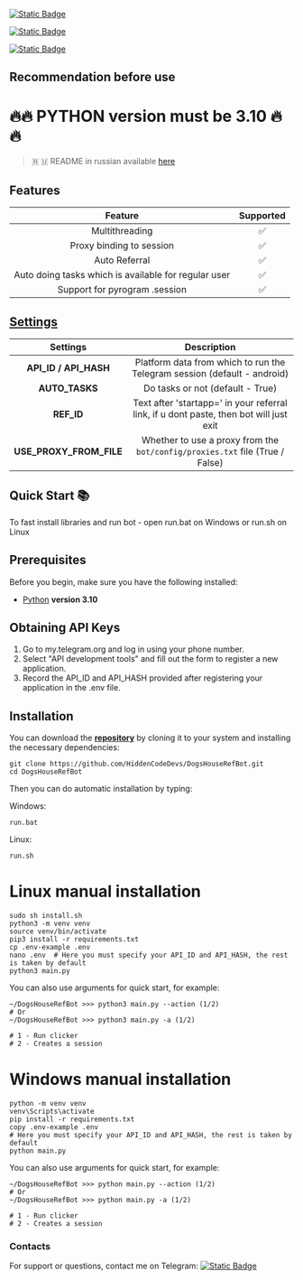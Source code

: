 [![Static Badge](https://img.shields.io/badge/Telegram-Channel-Link?style=for-the-badge&logo=Telegram&logoColor=white&logoSize=auto&color=blue)](https://t.me/hidden_coding)

[![Static Badge](https://img.shields.io/badge/Telegram-Chat-yes?style=for-the-badge&logo=Telegram&logoColor=white&logoSize=auto&color=blue)](https://t.me/hidden_codding_chat)

[![Static Badge](https://img.shields.io/badge/Telegram-Bot%20Link-Link?style=for-the-badge&logo=Telegram&logoColor=white&logoSize=auto&color=blue)](https://t.me/dogshouse_bot/join?startapp=iU0RHUJ7SAyFo4FyDthQ7w)

## Recommendation before use

# 🔥🔥 PYTHON version must be 3.10 🔥🔥

> 🇷 🇺 README in russian available [here](README-RU.md)

## Features  
|                         Feature                          | Supported |
|:--------------------------------------------------------:|:---------:|
|                      Multithreading                      |     ✅     |
|                 Proxy binding to session                 |     ✅     |
|                      Auto Referral                       |     ✅     |
|   Auto doing tasks which is available for regular user   |     ✅     |
|              Support for pyrogram .session               |     ✅     |


## [Settings](https://github.com/HiddenCodeDevs/DogsHouseRefBot/blob/main/.env-example/)
|        Settings         |                                      Description                                       |
|:-----------------------:|:--------------------------------------------------------------------------------------:|
|  **API_ID / API_HASH**  |        Platform data from which to run the Telegram session (default - android)        |
|     **AUTO_TASKS**      |                            Do tasks or not (default - True)                            |
|       **REF_ID**        | Text after 'startapp=' in your referral link, if u dont paste, then bot will just exit |
| **USE_PROXY_FROM_FILE** |      Whether to use a proxy from the `bot/config/proxies.txt` file (True / False)      |

## Quick Start 📚

To fast install libraries and run bot - open run.bat on Windows or run.sh on Linux

## Prerequisites
Before you begin, make sure you have the following installed:
- [Python](https://www.python.org/downloads/) **version 3.10**

## Obtaining API Keys
1. Go to my.telegram.org and log in using your phone number.
2. Select "API development tools" and fill out the form to register a new application.
3. Record the API_ID and API_HASH provided after registering your application in the .env file.

## Installation
You can download the [**repository**](https://github.com/HiddenCodeDevs/DogsHouseRefBot) by cloning it to your system and installing the necessary dependencies:
```shell
git clone https://github.com/HiddenCodeDevs/DogsHouseRefBot.git
cd DogsHouseRefBot
```

Then you can do automatic installation by typing:

Windows:
```shell
run.bat
```

Linux:
```shell
run.sh
```

# Linux manual installation
```shell
sudo sh install.sh
python3 -m venv venv
source venv/bin/activate
pip3 install -r requirements.txt
cp .env-example .env
nano .env  # Here you must specify your API_ID and API_HASH, the rest is taken by default
python3 main.py
```

You can also use arguments for quick start, for example:
```shell
~/DogsHouseRefBot >>> python3 main.py --action (1/2)
# Or
~/DogsHouseRefBot >>> python3 main.py -a (1/2)

# 1 - Run clicker
# 2 - Creates a session
```

# Windows manual installation
```shell
python -m venv venv
venv\Scripts\activate
pip install -r requirements.txt
copy .env-example .env
# Here you must specify your API_ID and API_HASH, the rest is taken by default
python main.py
```

You can also use arguments for quick start, for example:
```shell
~/DogsHouseRefBot >>> python main.py --action (1/2)
# Or
~/DogsHouseRefBot >>> python main.py -a (1/2)

# 1 - Run clicker
# 2 - Creates a session
```




### Contacts

For support or questions, contact me on Telegram: 
[![Static Badge](https://img.shields.io/badge/telegram-bot_author-link?style=for-the-badge&logo=telegram&logoColor=white&logoSize=auto&color=blue)](https://t.me/unknxwnplxya)
